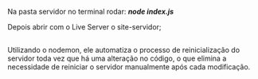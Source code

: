 Na pasta servidor no terminal rodar: <b><i>node index.js</i></b>

Depois abrir com o Live Server o site-servidor;
##
Utilizando o nodemon, ele automatiza o processo de reinicialização do servidor toda vez que há uma alteração no código, o que elimina a necessidade de reiniciar o servidor manualmente após cada modificação.
